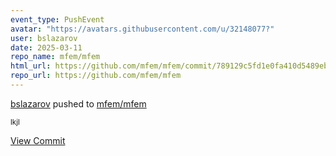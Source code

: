 ```yaml
---
event_type: PushEvent
avatar: "https://avatars.githubusercontent.com/u/32148077?"
user: bslazarov
date: 2025-03-11
repo_name: mfem/mfem
html_url: https://github.com/mfem/mfem/commit/789129c5fd1e0fa410d5489ebdeaf67a738888fa
repo_url: https://github.com/mfem/mfem
---
```


<a href='https://github.com/bslazarov' target='_blank'>bslazarov</a> pushed to <a href='https://github.com/mfem/mfem' target='_blank'>mfem/mfem</a>

<small>lkjl</small>

<a href='https://github.com/mfem/mfem/commit/789129c5fd1e0fa410d5489ebdeaf67a738888fa' target='_blank'>View Commit</a>